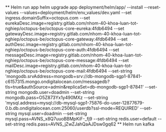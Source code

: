 ** Helm run app
helm upgrade app deployment/helm/app/ --install --reset-values --values=deployment/helm/env_values/dev.yaml --set ingress.domainSuffix=octopus.com --set eurekaDesc.image=registry.gitlab.com/nhom-40-khoa-luan-tot-nghiep/octopus-be/octopus-core-eureka:4fdb6494 --set gatewayDesc.image=registry.gitlab.com/nhom-40-khoa-luan-tot-nghiep/octopus-be/octopus-core-gateway:4fdb6494 --set authDesc.image=registry.gitlab.com/nhom-40-khoa-luan-tot-nghiep/octopus-be/octopus-core-auth:4fdb6494 --set messageDesc.image=registry.gitlab.com/nhom-40-khoa-luan-tot-nghiep/octopus-be/octopus-core-message:4fdb6494 --set mailDesc.image=registry.gitlab.com/nhom-40-khoa-luan-tot-nghiep/octopus-be/octopus-core-mail:4fdb6494 --set-string 'mongodb.srvAddress=mongodb+srv://db-mongodb-sgp1-87841-c6157315.mongo.ondigitalocean.com/messagedb?tls=true&authSource=admin&replicaSet=db-mongodb-sgp1-87841' --set-string mongodb.user=doadmin --set-string mongodb.pass=O5Z873Yx1y490MXz --set-string 'mysql.address=mysql://db-mysql-sgp1-75876-do-user-12877679-0.b.db.ondigitalocean.com:25060/userdb?ssl-mode=REQUIRED' --set-string mysql.user=doadmin --set-string mysql.pass=AVNS_x8Q7uuoBBMpKiF-\_fj9 --set-string redis.user=default --set-string redis.pass=AVNS_jZwZJahQaAJDsw0gq62
** Helm run kafka
